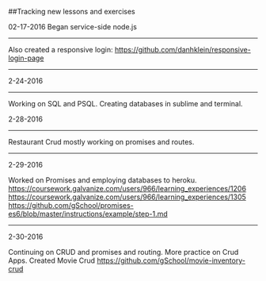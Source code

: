 ##Tracking new lessons and exercises

02-17-2016
Began service-side node.js
___________
Also created a responsive login: https://github.com/danhklein/responsive-login-page
____________


2-24-2016
_____
Working on SQL and PSQL. Creating databases in sublime and terminal.

2-28-2016
____

Restaurant Crud mostly working on promises and routes.

____
2-29-2016

Worked on Promises and employing databases to heroku. https://coursework.galvanize.com/users/966/learning_experiences/1206
https://coursework.galvanize.com/users/966/learning_experiences/1305
https://github.com/gSchool/promises-es6/blob/master/instructions/example/step-1.md

_____
2-30-2016

Continuing on CRUD and promises and routing. More practice on Crud Apps.
Created Movie Crud
https://github.com/gSchool/movie-inventory-crud



